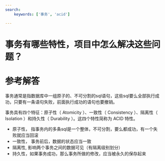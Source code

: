 ```yaml
---
search:
    keywords: ['事务', 'acid']

---
```



# 事务有哪些特性，项目中怎么解决这些问题？

# 参考解答
事务通常是指数据库中一组原子的、不可分割的sql语句，这些sql要么全部执行成功，只要有一条语句失败，前面执行成功的语句也要撤销。

事务具有四个特征：原子性（ Atomicity ）、一致性（ Consistency ）、隔离性（ Isolation ）和持久性（ Durability ）。这四个特性简称为 ACID 特性。 

* 原子性， 指事务内的多条sql是一个整体，不可分割，要么都成功，有一个失败就应当回滚
* 一致性， 事务前后，数据的状态应当一致
* 隔离性, 影响两个事务之间的数据可见（有隔离级别划分）
* 持久性，如果事务成功，那么事务所做的修改，应当被永久的保存起来


